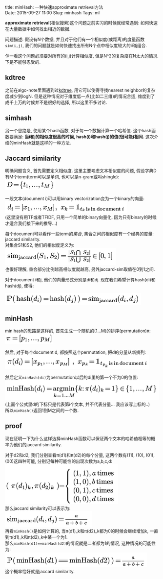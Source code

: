 title: minHash: 一种快速approximate retrieval方法   
Date: 2015-09-27 11:00
Slug: minhash
Tags: ml

**approximate retrieval**(相似搜索)这个问题之前实习的时候就经常遇到: 如何快速在大量数据中如何找出相近的数据.    
   
问题描述: 假设有N个数据, 并且对于他们有一个相似度(或距离)的度量函数``sim(i,j)``, 我们的问题就是如何快速找出所有N个点中相似度较大的i和j组合.    
   
乍一看这个问题必须要对所有的(i,j)计算相似度, 但是N^2的复杂度在N太大的情况下是不能够忍受的.    
   
   
kdtree   
------   
之前在algo-note里面遇到过[kdtree](http://x-wei.github.io/algoI_week5_2.html), 用它可以使得寻找nearest neighbor的复杂度减少到logN. 但是这种情况对于维度低一点(比如二三维)的情况合适, 维度到了成千上万的时候并不是很好的选择, 所以这里不多讨论.    
   
simhash   
-------   
另一个思路是, 使用某个hash函数, 对于每一个数据计算一个哈希值. 这个hash函数要满足: **当i和j的相似度很高的时候, hash(i)和hash(j)的值(很可能)相同.** 这次介绍的minHash就是这样的一种方法.    
   
Jaccard similarity   
------------------   
明确问题含义, 首先需要定义相似度. 这里主要考虑文本相似度的问题, 假设字典D有M个term(term可以是单词, 也可以是n-gram或叫shingle):   
![](images/minhash/pasted_image.png)   
   
一段文本(document i)可以用binary vectorization变为一个binary的向量:    
![](images/minhash/pasted_image001.png)   
(这里没有用TF或者TFIDF, 只用一个简单的binary向量化, 因为只有binary的时候才适合我们接下来的推导...)   
   
每个document可以看作一些term的*集合*, 集合之间的相似度有一个经典的度量: jaccard similarity.   
对集合S1和S2, 他们的相似度定义为:    
![](images/minhash/pasted_image003.png)   
也很好理解, 重合部分比例越高相似度就越高, 另外jaccard-sim取值在0到1之间.    
   
对于document i和j, 他们的向量形式分别是di和dj. 现在我们希望计算hash(di)和hash(dj), 使得:    
   
![](images/minhash/pasted_image004.png)   
   
minHash   
-------   
min hash的思路是这样的, 首先生成一个随机的(1...M)的排序(permutation)π:    
![](images/minhash/pasted_image005.png)   
   
然后, 对于每个document d, 都按照这个permutation, 把d的分量从新排列:    
![](images/minhash/pasted_image006.png)   
   
然后定义``minHash(di)``为permutation以后的di里的第一个不为0的位置:    
![](images/minhash/pasted_image008.png)   
(上面个公式里d的下标只是代表第i个文本, 并不代表分量... 我应该写上标的..)   
所以``minHash()``返回1到M之间的一个数.    
   
proof   
-----   
现在证明一下为什么这样选择minHash函数可以保证两个文本的哈希值相等的概率为他们的jaccard similarity.    
   
对于d2和d2, 我们分别查看π(d1)和π(d2)的每个分量, 这两个数有(11), (10), (01), (00)这四种可能, 分别记每种可能性的出现次数为a,b,c,d:    
![](images/minhash/pasted_image009.png)   
那么jaccard similarity可以表示为:    
![](images/minhash/pasted_image010.png)   
再看``minHash()``是如何计算的, 当π(d1)_k和π(d2)_k都为0的时候会继续增加k, 一直到π(d1)_k和π(d2)_k中某一个为1.    
那么``minHash(d1)==minHash(d2)``的情况就是二者都为1的情况, 这种情况的可能性为:    
![](images/minhash/pasted_image011.png)   
这个概率恰好就是jaccard similarity.    
   
   
   

